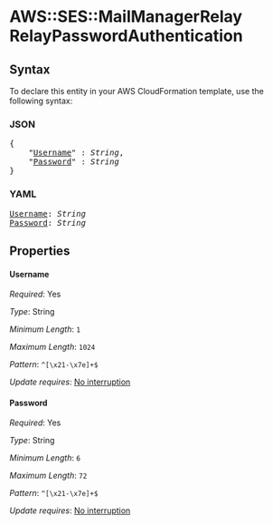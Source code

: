 # AWS::SES::MailManagerRelay RelayPasswordAuthentication

## Syntax

To declare this entity in your AWS CloudFormation template, use the following syntax:

### JSON

<pre>
{
    "<a href="#username" title="Username">Username</a>" : <i>String</i>,
    "<a href="#password" title="Password">Password</a>" : <i>String</i>
}
</pre>

### YAML

<pre>
<a href="#username" title="Username">Username</a>: <i>String</i>
<a href="#password" title="Password">Password</a>: <i>String</i>
</pre>

## Properties

#### Username

_Required_: Yes

_Type_: String

_Minimum Length_: <code>1</code>

_Maximum Length_: <code>1024</code>

_Pattern_: <code>^[\x21-\x7e]+$</code>

_Update requires_: [No interruption](https://docs.aws.amazon.com/AWSCloudFormation/latest/UserGuide/using-cfn-updating-stacks-update-behaviors.html#update-no-interrupt)

#### Password

_Required_: Yes

_Type_: String

_Minimum Length_: <code>6</code>

_Maximum Length_: <code>72</code>

_Pattern_: <code>^[\x21-\x7e]+$</code>

_Update requires_: [No interruption](https://docs.aws.amazon.com/AWSCloudFormation/latest/UserGuide/using-cfn-updating-stacks-update-behaviors.html#update-no-interrupt)

